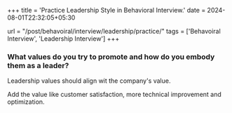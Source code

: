 +++
title = 'Practice Leadership Style in Behavioral Interview.'
date = 2024-08-01T22:32:05+05:30

url = "/post/behavoiral/interview/leadership/practice/"
tags = ['Behavoiral Interview', 'Leadership Interview']
+++

### What values do you try to promote and how do you embody them as a leader?
 Leadership values should align wit the company's value.

Add the value like customer satisfaction, more technical improvement and optimization.
 

